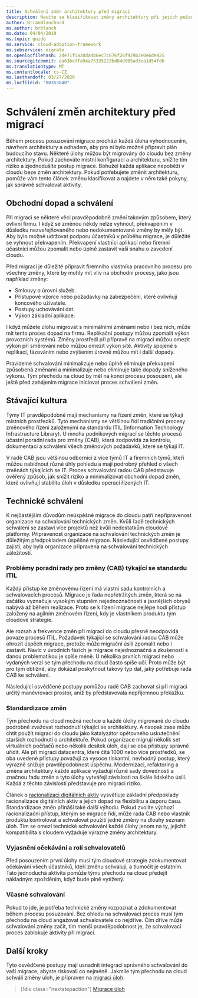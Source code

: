 ```yaml
---
title: Schválení změn architektury před migrací
description: Naučte se klasifikovat změny architektury při jejich požadování a zároveň vytvořit správné schvalovací aktivity.
author: BrianBlanchard
ms.author: brblanch
ms.date: 04/04/2019
ms.topic: guide
ms.service: cloud-adoption-framework
ms.subservice: migrate
ms.openlocfilehash: 2de71f5a28da4b6ec7c876f26f929b3e0e6de425
ms.sourcegitcommit: ea63be7fa94a75335223bd84d065ad3ea1d54fdb
ms.translationtype: MT
ms.contentlocale: cs-CZ
ms.lasthandoff: 03/27/2020
ms.locfileid: "80353840"
---
```

<!-- cSpell:ignore architected ITIL -->

# <a name="approve-architecture-changes-before-migration"></a>Schválení změn architektury před migrací

Během procesu posuzování migrace prochází každá úloha vyhodnocením, návrhem architektury a odhadem, aby pro ni bylo možné připravit plán budoucího stavu. Některé úlohy můžou být migrovány do cloudu bez změny architektury. Pokud zachováte místní konfiguraci a architekturu, snížíte tím riziko a zjednodušíte postup migrace. Bohužel každá aplikace nepoběží v cloudu beze změn architektury. Pokud potřebujete změnit architekturu, pomůže vám tento článek změnu klasifikovat a najdete v něm také pokyny, jak správně schvalovat aktivity.

## <a name="business-impact-and-approval"></a>Obchodní dopad a schválení

Při migraci se některé věci pravděpodobně změní takovým způsobem, který ovlivní firmu. I když se změnou někdy nelze vyhnout, překvapením v důsledku nezveřejňovaného nebo nedokumentované změny by měly být. Aby bylo možné udržovat podporu účastníků v průběhu migrace, je důležité se vyhnout překvapením. Překvapení vlastníci aplikací nebo firemní účastníci můžou zpomalit nebo úplně zastavit vaši snahu o zavedení cloudu.

Před migrací je důležité připravit firemního vlastníka pracovního procesu pro všechny změny, které by mohly mít vliv na obchodní procesy, jako jsou například změny:

- Smlouvy o úrovni služeb.
- Přístupové vzorce nebo požadavky na zabezpečení, které ovlivňují koncového uživatele.
- Postupy uchovávání dat.
- Výkon základní aplikace.

I když můžete úlohu migrovat s minimálními změnami nebo i bez nich, může mít tento proces dopad na firmu. Replikační postupy můžou zpomalit výkon provozních systémů. Změny prostředí při přípravě na migraci můžou omezit výkon při směrování nebo můžou omezit výkon sítě. Aktivity spojené s replikací, fázováním nebo zvýšením úrovně můžou mít i další dopady.

Pravidelné schvalování minimalizuje nebo úplně eliminuje překvapení způsobená změnami a minimalizuje nebo eliminuje také dopady sníženého výkonu. Tým přechodu na cloud by měl na konci procesu posouzení, ale ještě před zahájením migrace iniciovat proces schválení změn.

## <a name="existing-culture"></a>Stávající kultura

Týmy IT pravděpodobně mají mechanismy na řízení změn, které se týkají místních prostředků. Tyto mechanismy se většinou řídí tradičními procesy změnového řízení založenými na standardu ITIL (Information Technology Infrastructure Library). U mnoha podnikových migrací se těchto procesů účastní poradní rada pro změny (CAB), která zodpovídá za kontrolu, dokumentaci a schválení všech změnových požadavků, které se týkají IT.

V radě CAB jsou většinou odborníci z více týmů IT a firemních týmů, kteří můžou nabídnout různé úhly pohledu a mají podrobný přehled o všech změnách týkajících se IT. Proces schvalování radou CAB představuje ověřený způsob, jak snížit riziko a minimalizovat obchodní dopad změn, které ovlivňují stabilitu úloh v důsledku operací řízených IT.

## <a name="technical-approval"></a>Technické schválení

K nejčastějším důvodům neúspěšné migrace do cloudu patří nepřipravenost organizace na schvalování technických změn. Kvůli řadě technických schválení se zastaví více projektů než kvůli nedostatkům cloudové platformy. Připravenost organizace na schvalování technických změn je důležitým předpokladem úspěšné migrace. Následující osvědčené postupy zajistí, aby byla organizace připravena na schvalování technických záležitostí.

### <a name="itil-change-advisory-board-challenges"></a>Problémy poradní rady pro změny (CAB) týkající se standardu ITIL

Každý přístup ke změnovému řízení má vlastní sadu kontrolních a schvalovacích procesů. Migrace je řada nepřetržitých změn, která se na začátku vyznačuje vysokým stupněm nejednoznačnosti a jasnějších obrysů nabývá až během realizace. Proto se k řízení migrace nejlépe hodí přístup založený na agilním změnovém řízení, kdy je vlastníkem produktu tým cloudové strategie.

Ale rozsah a frekvence změn při migraci do cloudu přesně neodpovídá povaze procesů ITIL. Požadavek týkající se schvalování radou CAB může ohrozit úspěch migrace, protože může migrační úsilí zpomalit nebo i zastavit. Navíc v úvodních fázích je migrace nejednoznačná a zkušeností s danou problematikou je spíše méně. U několika prvních migrací nebo vydaných verzí se tým přechodu na cloud často spíše učí. Proto může být pro tým obtížné, aby dokázal poskytnout takový typ dat, jaký potřebuje rada CAB ke schválení.

Následující osvědčené postupy pomůžou radě CAB zachovat si při migraci určitý manévrovací prostor, aniž by představovala nepříjemnou překážku.

### <a name="standardize-change"></a>Standardizace změn

Tým přechodu na cloud možná nechce u každé úlohy migrované do cloudu podrobně zvažovat rozhodnutí týkající se architektury. A naopak zase může chtít použít migraci do cloudu jako katalyzátor opětovného uskutečnění starších rozhodnutí o architektuře. Pokud organizace migrují několik set virtuálních počítačů nebo několik desítek úloh, dají se oba přístupy správně uřídit. Ale při migraci datacentra, které čítá 1000 nebo více prostředků, se oba uvedené přístupy považují za vysoce riskantní, nevhodný postup, který výrazně snižuje pravděpodobnost úspěchu. Modernizaci, refaktoring a změna architektury každé aplikace vyžadují různé sady dovedností a značnou řadu změn a tyto úlohy vytvářejí závislosti na škále lidského úsilí. Každá z těchto závislostí představuje pro migraci riziko.

Článek o [racionalizaci digitálních aktiv](../../../digital-estate/rationalize.md) vysvětluje základní předpoklady racionalizace digitálních aktiv a jejich dopad na flexibilitu a úsporu času. Standardizace změn přináší také další výhodu. Pokud zvolíte výchozí racionalizační přístup, kterým se migrace řídí, může rada CAB nebo vlastník produktu kontrolovat a schvalovat použití jedné změny na dlouhý seznam úloh. Tím se omezí technické schvalování každé úlohy jenom na ty, jejichž kompatibilita s cloudem vyžaduje výrazné změny architektury.

### <a name="clarify-expectations-and-roles-of-approvers"></a>Vyjasnění očekávání a rolí schvalovatelů

Před posouzením první úlohy musí tým cloudové strategie zdokumentovat očekávání všech účastníků, kteří změnu schvalují, a tlumočit je ostatním. Tato jednoduchá aktivita pomůže týmu přechodu na cloud předejít nákladným zpožděním, když bude plně vytížený.

### <a name="seek-approval-early"></a>Včasné schvalování

Pokud to jde, je potřeba technické změny rozpoznat a zdokumentovat během procesu posuzování. Bez ohledu na schvalovací proces musí tým přechodu na cloud angažovat schvalovatele co nejdříve. Čím dříve může schvalování změny začít, tím menší pravděpodobnost je, že schvalovací proces zablokuje aktivity při migraci.

## <a name="next-steps"></a>Další kroky

Tyto osvědčené postupy mají usnadnit integraci správného schvalování do vaší migrace, abyste riskovali co nejméně. Jakmile tým přechodu na cloud schválí změny úloh, je připraven na [migraci úloh](../migrate/index.md).

> [!div class="nextstepaction"]
> [Migrace úloh](../migrate/index.md)
